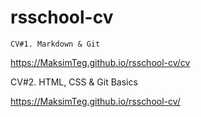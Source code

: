 # rsschool-cv

	CV#1. Markdown & Git
  
  https://MaksimTeg.github.io/rsschool-cv/cv
  
  CV#2. HTML, CSS & Git Basics
  
  https://MaksimTeg.github.io/rsschool-cv/
